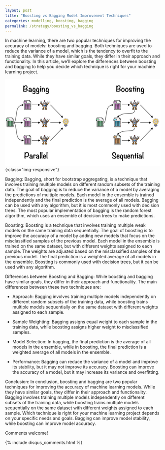 ```yaml
---
layout: post
title: "Boosting vs Bagging Model Improvement Techniques"
categories: modelling, boosting, bagging
permalink: /strategy/boosting_vs_bagging
---
```

In machine learning, there are two popular techniques for improving the accuracy of models: boosting and bagging. Both techniques are used to reduce the variance of a model, which is the tendency to overfit to the training data. While they have similar goals, they differ in their approach and functionality. In this article, we'll explore the differences between boosting and bagging to help you decide which technique is right for your machine learning project.

![boosting-vs-bagging](/images/strategy/boosting-vs-bagging.jpeg){:class="img-responsive"}

Bagging:
Bagging, short for bootstrap aggregating, is a technique that involves training multiple models on different random subsets of the training data. The goal of bagging is to reduce the variance of a model by averaging the predictions of multiple models. Each model in the ensemble is trained independently and the final prediction is the average of all models. Bagging can be used with any algorithm, but it is most commonly used with decision trees. The most popular implementation of bagging is the random forest algorithm, which uses an ensemble of decision trees to make predictions.

Boosting:
Boosting is a technique that involves training multiple weak models on the same training data sequentially. The goal of boosting is to improve the accuracy of a model by adding new models that focus on the misclassified samples of the previous model. Each model in the ensemble is trained on the same dataset, but with different weights assigned to each sample. The weights are adjusted based on the misclassified samples of the previous model. The final prediction is a weighted average of all models in the ensemble. Boosting is commonly used with decision trees, but it can be used with any algorithm.

Differences between Boosting and Bagging:
While boosting and bagging have similar goals, they differ in their approach and functionality. The main differences between these two techniques are:

- Approach: Bagging involves training multiple models independently on different random subsets of the training data, while boosting trains multiple models sequentially on the same dataset with different weights assigned to each sample.

- Sample Weighting: Bagging assigns equal weight to each sample in the training data, while boosting assigns higher weight to misclassified samples.

- Model Selection: In bagging, the final prediction is the average of all models in the ensemble, while in boosting, the final prediction is a weighted average of all models in the ensemble.

- Performance: Bagging can reduce the variance of a model and improve its stability, but it may not improve its accuracy. Boosting can improve the accuracy of a model, but it may increase its variance and overfitting.

Conclusion:
In conclusion, boosting and bagging are two popular techniques for improving the accuracy of machine learning models. While they have similar goals, they differ in their approach and functionality. Bagging involves training multiple models independently on different subsets of the training data, while boosting trains multiple models sequentially on the same dataset with different weights assigned to each sample. Which technique is right for your machine learning project depends on your specific needs and goals. Bagging can improve model stability, while boosting can improve model accuracy.

Comments welcome!

{% include disqus_comments.html %}
